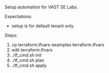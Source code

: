 Setup automation for VAST SE Labs.

Expectations:

- setup is for default tenant only.

Steps:

1. cp terraform.tfvars-examples terraform.tfvars
2. edit terraform.tfvars
3. ./tf_cmd.sh init
4. ./tf_cmd.sh plan
5. ./tf_cmd.sh apply
